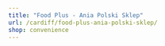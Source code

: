 ```yaml
---
title: "Food Plus - Ania Polski Sklep"
url: /cardiff/food-plus-ania-polski-sklep/
shop: convenience
---
```

